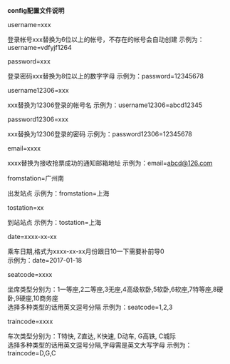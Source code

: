
**config配置文件说明**

username=xxx

登录帐号xxx替换为6位以上的帐号，不存在的帐号会自动创建
示例为：username=vdfyjf1264

password=xxx

登录密码xxx替换为8位以上的数字字母
示例为：password=12345678

username12306=xxx

xxx替换为12306登录的帐号名
示例为：username12306=abcd12345

password12306=xxx

xxx替换为12306登录的密码
示例为：password12306=12345678

email=xxxx

xxxx替换为接收抢票成功的通知邮箱地址
示例为：email=abcd@126.com

fromstation=广州南 

出发站点
示例为：fromstation=上海

tostation=xx

到站站点
示例为：tostation=上海

date=xxxx-xx-xx

乘车日期,格式为xxxx-xx-xx月份跟日10一下需要补前导0   
示例为：date=2017-01-18

seatcode=xxxx

坐席类型分别为：1一等座,2二等座,3无座,4高级软卧,5软卧,6软座,7特等座,8硬卧,9硬座,10商务座   
选择多种类型的话用英文逗号分隔 示例为：seatcode=1,2,3


traincode=xxxx

车次类型分别为：T特快, Z直达, K快速, D动车, G高铁, C城际   
选择多种类型的话用英文逗号分隔,字母需是英文大写字母 示例为：traincode=D,G,C
